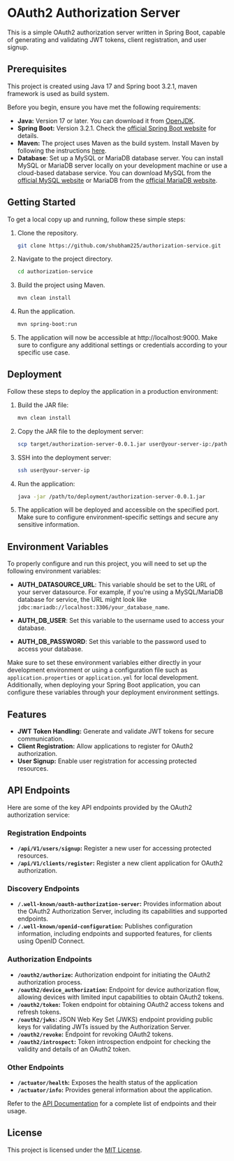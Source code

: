 # OAuth2 Authorization Server
This is a simple OAuth2 authorization server written in Spring Boot, capable of generating and validating JWT tokens, client registration, and user signup.

## Prerequisites
This project is created using Java 17 and Spring boot 3.2.1, maven framework is used as build system.

Before you begin, ensure you have met the following requirements:

- **Java:** Version 17 or later. You can download it from [OpenJDK](https://openjdk.java.net/).
- **Spring Boot:** Version 3.2.1. Check the [official Spring Boot website](https://spring.io/projects/spring-boot) for details.
- **Maven:** The project uses Maven as the build system. Install Maven by following the instructions [here](https://maven.apache.org/install.html).
- **Database**: Set up a MySQL or MariaDB database server. You can install MySQL or MariaDB server locally on your development machine or use a cloud-based database service. You can download MySQL from the [official MySQL website](https://dev.mysql.com/downloads/) or MariaDB from the [official MariaDB website](https://mariadb.org/download/).

## Getting Started

To get a local copy up and running, follow these simple steps:

1. Clone the repository.
   ```bash
   git clone https://github.com/shubham225/authorization-service.git
2. Navigate to the project directory.
    ```bash
   cd authorization-service
3. Build the project using Maven.
    ```bash
   mvn clean install
4. Run the application.
    ```bash
   mvn spring-boot:run
5. The application will now be accessible at http://localhost:9000. Make sure to configure any additional settings or credentials according to your specific use case.

## Deployment

Follow these steps to deploy the application in a production environment:

1. Build the JAR file:
   ```bash
   mvn clean install
2. Copy the JAR file to the deployment server:
    ```bash
   scp target/authorization-server-0.0.1.jar user@your-server-ip:/path/to/deployment/
3. SSH into the deployment server:
    ```bash
   ssh user@your-server-ip
4. Run the application:
    ```bash
   java -jar /path/to/deployment/authorization-server-0.0.1.jar
5. The application will be deployed and accessible on the specified port. Make sure to configure environment-specific settings and secure any sensitive information.

## Environment Variables

To properly configure and run this project, you will need to set up the following environment variables:

- **AUTH_DATASOURCE_URL**: This variable should be set to the URL of your server datasource. For example, if you're using a MySQL/MariaDB database for service, the URL might look like `jdbc:mariadb://localhost:3306/your_database_name`.

- **AUTH_DB_USER**: Set this variable to the username used to access your database.

- **AUTH_DB_PASSWORD**: Set this variable to the password used to access your database.

Make sure to set these environment variables either directly in your development environment or using a configuration file such as `application.properties` or `application.yml` for local development. Additionally, when deploying your Spring Boot application, you can configure these variables through your deployment environment settings.

## Features

- **JWT Token Handling:** Generate and validate JWT tokens for secure communication.
- **Client Registration:** Allow applications to register for OAuth2 authorization.
- **User Signup:** Enable user registration for accessing protected resources.

## API Endpoints

Here are some of the key API endpoints provided by the OAuth2 authorization service:
### Registration Endpoints
- **`/api/V1/users/signup`:** Register a new user for accessing protected resources.
- **`/api/V1/clients/register`:** Register a new client application for OAuth2 authorization.

### Discovery Endpoints
- **`/.well-known/oauth-authorization-server`:** Provides information about the OAuth2 Authorization Server, including its capabilities and supported endpoints.
- **`/.well-known/openid-configuration`:** Publishes configuration information, including endpoints and supported features, for clients using OpenID Connect.

### Authorization Endpoints
- **`/oauth2/authorize`:** Authorization endpoint for initiating the OAuth2 authorization process.
- **`/oauth2/device_authorization`:** Endpoint for device authorization flow, allowing devices with limited input capabilities to obtain OAuth2 tokens.
- **`/oauth2/token`:** Token endpoint for obtaining OAuth2 access tokens and refresh tokens.
- **`/oauth2/jwks`:** JSON Web Key Set (JWKS) endpoint providing public keys for validating JWTs issued by the Authorization Server.
- **`/oauth2/revoke`:** Endpoint for revoking OAuth2 tokens.
- **`/oauth2/introspect`:** Token introspection endpoint for checking the validity and details of an OAuth2 token.

### Other Endpoints
- **`/actuator/health`:** Exposes the health status of the application
- **`/actuator/info`:** Provides general information about the application.

Refer to the [API Documentation](./docs/DOCUMENTATION.md) for a complete list of endpoints and their usage. 

## License

This project is licensed under the [MIT License](LICENSE.md).